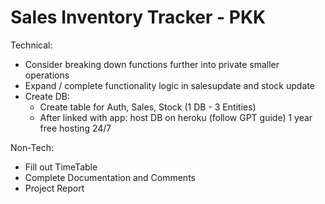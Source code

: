 # Sales Inventory Tracker - PKK

Technical:
- Consider breaking down functions further into private smaller operations
- Expand / complete functionality logic in salesupdate and stock update
- Create DB:
    * Create table for Auth, Sales, Stock (1 DB - 3 Entities)
    * After linked with app: host DB on heroku (follow GPT guide) 1 year free hosting 24/7

Non-Tech:
- Fill out TimeTable
- Complete Documentation and Comments
- Project Report